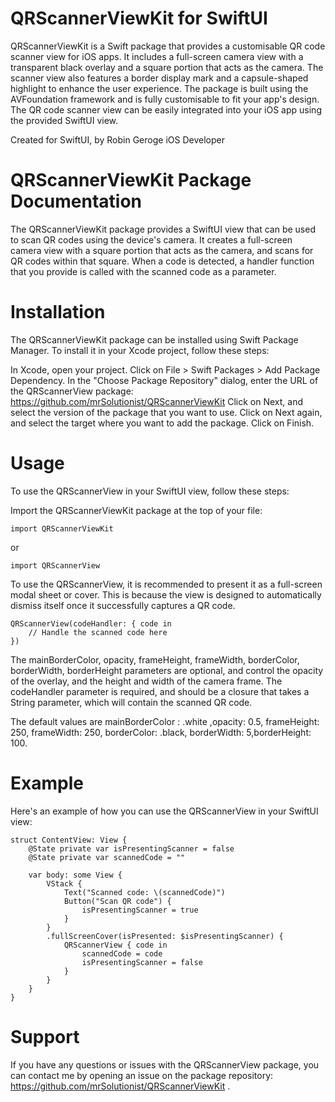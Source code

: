 # QRScannerViewKit for SwiftUI 

QRScannerViewKit is a Swift package that provides a customisable QR code scanner view for iOS apps. 
It includes a full-screen camera view with a transparent black overlay and a square portion that acts as the camera. 
The scanner view also features a border display mark and a capsule-shaped highlight to enhance the user experience. 
The package is built using the AVFoundation framework and is fully customisable to fit your app's design. 
The QR code scanner view can be easily integrated into your iOS app using the provided SwiftUI view.

Created for SwiftUI, 
by Robin Geroge
iOS Developer 


# QRScannerViewKit Package Documentation
The QRScannerViewKit package provides a SwiftUI view that can be used to scan QR codes using the device's camera. It creates a full-screen camera view with a square portion that acts as the camera, and scans for QR codes within that square. When a code is detected, a handler function that you provide is called with the scanned code as a parameter.

# Installation
The QRScannerViewKit package can be installed using Swift Package Manager. To install it in your Xcode project, follow these steps:

In Xcode, open your project.
Click on File > Swift Packages > Add Package Dependency.
In the "Choose Package Repository" dialog, enter the URL of the QRScannerView package: https://github.com/mrSolutionist/QRScannerViewKit 
Click on Next, and select the version of the package that you want to use.
Click on Next again, and select the target where you want to add the package.
Click on Finish.


# Usage
To use the QRScannerView in your SwiftUI view, follow these steps:

Import the QRScannerViewKit package at the top of your file:

```
import QRScannerViewKit
```

or 

```
import QRScannerView
```
To use the QRScannerView, it is recommended to present it as a full-screen modal sheet or cover. This is because the view is designed to automatically dismiss itself once it successfully captures a QR code.

```
QRScannerView(codeHandler: { code in
    // Handle the scanned code here
})
```
The mainBorderColor, opacity, frameHeight, frameWidth, borderColor, borderWidth, borderHeight  parameters are optional, and control the opacity of the overlay, and the height and width of the camera frame. The codeHandler parameter is required, and should be a closure that takes a String parameter, which will contain the scanned QR code.

The default values are mainBorderColor : .white ,opacity: 0.5, frameHeight: 250, frameWidth: 250, borderColor: .black, borderWidth: 5,borderHeight: 100.

# Example

Here's an example of how you can use the QRScannerView in your SwiftUI view:

```
struct ContentView: View {
    @State private var isPresentingScanner = false
    @State private var scannedCode = ""

    var body: some View {
        VStack {
            Text("Scanned code: \(scannedCode)")
            Button("Scan QR code") {
                isPresentingScanner = true
            }
        }
        .fullScreenCover(isPresented: $isPresentingScanner) {
            QRScannerView { code in
                scannedCode = code
                isPresentingScanner = false
            }
        }
    }
}

```

# Support

If you have any questions or issues with the QRScannerView package, you can contact me by opening an issue on the package repository: https://github.com/mrSolutionist/QRScannerViewKit .
